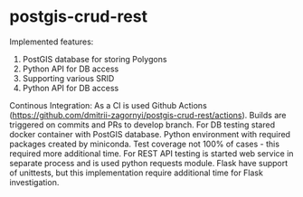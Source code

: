 # postgis-crud-rest
Implemented features:
1. PostGIS database for storing Polygons
2. Python API for DB access
3. Supporting various SRID
4. Python API for DB access

Continous Integration:
As a CI is used Github Actions (https://github.com/dmitrii-zagornyi/postgis-crud-rest/actions). Builds are triggered on commits and PRs to develop branch. For DB testing stared docker container with PostGIS database. Python environment with required packages created by miniconda. Test coverage not 100% of cases - this required more additional time. For REST API testing is started web service in separate process and is used python requests module. Flask have support of unittests, but this implementation require additional time for Flask investigation.
